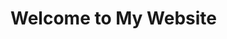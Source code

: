 <html>
<html lang="en">
  <head>
    <meta charset="UTF-8">
    <meta name="viewport" content="width=device-width, initial-scale=1.0">
    <meta http-equiv="X-UA-Compatible" content="ie=edge">
    <title>My Website</title>
    <link rel="stylesheet" href="./style.css">
    <link rel="icon" href="./favicon.ico" type="image/x-icon">

   <script>
  !function(){var analytics=window.analytics=window.analytics||[];if(!analytics.initialize)if(analytics.invoked)window.console&&console.error&&console.error("Segment snippet included twice.");else{analytics.invoked=!0;analytics.methods=["trackSubmit","trackClick","trackLink","trackForm","pageview","identify","reset","group","track","ready","alias","debug","page","once","off","on","addSourceMiddleware","addIntegrationMiddleware","setAnonymousId","addDestinationMiddleware"];analytics.factory=function(e){return function(){if(window.analytics.initialized)return window.analytics[e].apply(window.analytics,arguments);var i=Array.prototype.slice.call(arguments);i.unshift(e);analytics.push(i);return analytics}};for(var i=0;i<analytics.methods.length;i++){var key=analytics.methods[i];analytics[key]=analytics.factory(key)}analytics.load=function(key,i){var t=document.createElement("script");t.type="text/javascript";t.async=!0;t.src="https://cdn.segment.com/analytics.js/v1/" + key + "/analytics.min.js";var n=document.getElementsByTagName("script")[0];n.parentNode.insertBefore(t,n);analytics._loadOptions=i};analytics._writeKey="xeZmJfF0ZGY1peCrFI5AyqKRDeq8L0Dm";;analytics.SNIPPET_VERSION="4.16.1";
  analytics.load("xeZmJfF0ZGY1peCrFI5AyqKRDeq8L0Dm");
  analytics.page();
  }}();
</script>
  </head>
  <body>
    <main>
        <h1>Welcome to My Website</h1>  
    </main>
	<script src="index.js"></script>
  </body>
</html>

